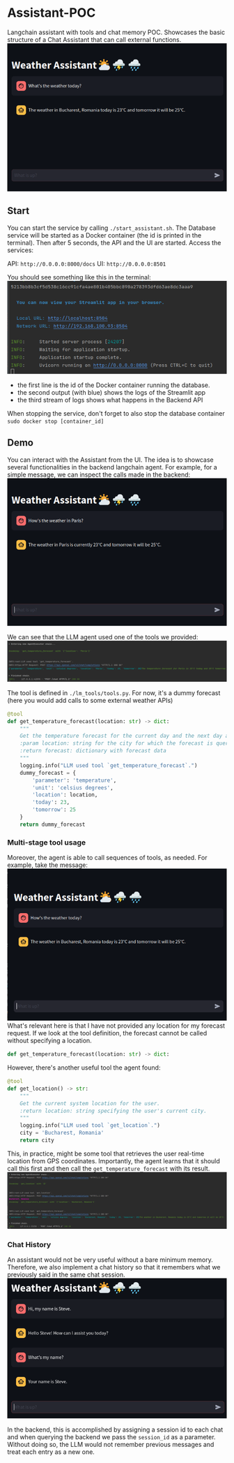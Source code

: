 # Assistant-POC
Langchain assistant with tools and chat memory POC. Showcases the basic structure of a Chat Assistant that can call external functions.
![img.png](resources/simple_message_ui.png)

## Start
You can start the service by calling `./start_assistant.sh`. 
The Database service will be started as a Docker container (the id is printed in the terminal). 
Then after 5 seconds, the API and the UI are started. Access the services:

API: `http://0.0.0.0:8000/docs`
UI: `http://0.0.0.0:8501`

You should see something like this in the terminal:
![img.png](resources/terminal_startup.png)
- the first line is the id of the Docker container running the database.
- the second output (with blue) shows the logs of the Streamlit app
- the third stream of logs shows what happens in the Backend API 

When stopping the service, don't forget to also stop the database container `sudo docker stop [container_id]`

## Demo
You can interact with the Assistant from the UI. The idea is to showcase several functionalities in the backend langchain agent. 
For example, for a simple message, we can inspect the calls made in the backend:
![img.png](resources/paris_weather_message.png)

We can see that the LLM agent used one of the tools we provided:
![img.png](resources/backend_logs_1.png)

The tool is defined in `./lm_tools/tools.py`. For now, it's a dummy forecast (here you would add calls to some external weather APIs)
```python
@tool
def get_temperature_forecast(location: str) -> dict:
    """
    Get the temperature forecast for the current day and the next day at the specified location.
    :param location: string for the city for which the forecast is queried
    :return forecast: dictionary with forecast data
    """
    logging.info("LLM used tool `get_temperature_forecast`.")
    dummy_forecast = {
        'parameter': 'temperature',
        'unit': 'celsius degrees',
        'location': location,
        'today': 23,
        'tomorrow': 25
    }
    return dummy_forecast
```

### Multi-stage tool usage
Moreover, the agent is able to call sequences of tools, as needed. For example, take the message:
![img.png](resources/bucharest_weather_message.png)
What's relevant here is that I have not provided any location for my forecast request. 
If we look at the tool definition, the forecast cannot be called without specifying a location. 
```python
def get_temperature_forecast(location: str) -> dict:
```
However, there's another useful tool the agent found:
```python
@tool
def get_location() -> str:
    """
    Get the current system location for the user.
    :return location: string specifying the user's current city.
    """
    logging.info("LLM used tool `get_location`.")
    city = 'Bucharest, Romania'
    return city
```
This, in practice, might be some tool that retrieves the user real-time location from GPS coordinates. 
Importantly, the agent learns that it should call this first and then call the `get_temperature_forecast` with its result.
![img.png](resources/backend_logs_2.png)

### Chat History
An assistant would not be very useful without a bare minimum memory.
Therefore, we also implement a chat history so that it remembers what we previously said in the same chat session.
![img.png](resources/chat_steve.png)

In the backend, this is accomplished by assigning a session id to each chat and when querying the backend we pass the `session_id` as a parameter. 
Without doing so, the LLM would not remember previous messages and treat each entry as a new one.
